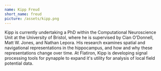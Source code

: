 ```yaml
---
name: Kipp Freud
short_name: freud
picture: /assets/kipp.png
---
```

Kipp is currently undertaking a PhD within the Computational Neuroscience Unit at the University of Bristol, where he is supervised by Cian O'Donnell, Matt W. Jones, and Nathan Lepora. His research examines spatial and navigational representations in the hippocampus, and how and why these representations change over time. At Flatiron, Kipp is developing signal processing tools for pynapple to expand it's utility for analysis of local field potential data.
